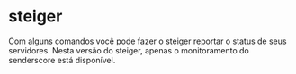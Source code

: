 # steiger

Com alguns comandos você pode fazer o steiger reportar o status de
seus servidores. Nesta versão do steiger, apenas o monitoramento do
senderscore está disponível. 
